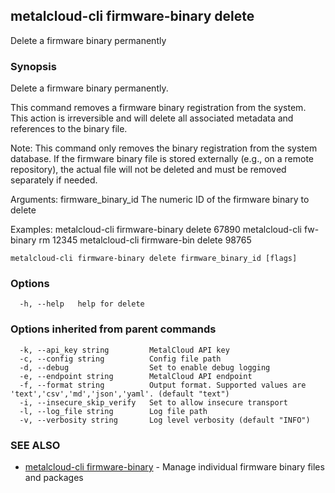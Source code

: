 ## metalcloud-cli firmware-binary delete

Delete a firmware binary permanently

### Synopsis

Delete a firmware binary permanently.

This command removes a firmware binary registration from the system. This action is irreversible
and will delete all associated metadata and references to the binary file.

Note: This command only removes the binary registration from the system database. If the firmware
binary file is stored externally (e.g., on a remote repository), the actual file will not be
deleted and must be removed separately if needed.

Arguments:
  firmware_binary_id    The numeric ID of the firmware binary to delete

Examples:
  metalcloud-cli firmware-binary delete 67890
  metalcloud-cli fw-binary rm 12345
  metalcloud-cli firmware-bin delete 98765

```
metalcloud-cli firmware-binary delete firmware_binary_id [flags]
```

### Options

```
  -h, --help   help for delete
```

### Options inherited from parent commands

```
  -k, --api_key string         MetalCloud API key
  -c, --config string          Config file path
  -d, --debug                  Set to enable debug logging
  -e, --endpoint string        MetalCloud API endpoint
  -f, --format string          Output format. Supported values are 'text','csv','md','json','yaml'. (default "text")
  -i, --insecure_skip_verify   Set to allow insecure transport
  -l, --log_file string        Log file path
  -v, --verbosity string       Log level verbosity (default "INFO")
```

### SEE ALSO

* [metalcloud-cli firmware-binary](metalcloud-cli_firmware-binary.md)	 - Manage individual firmware binary files and packages

